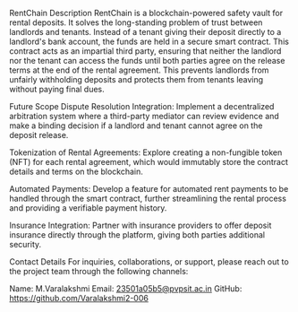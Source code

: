 
RentChain
Description
RentChain is a blockchain-powered safety vault for rental deposits. It solves the long-standing problem of trust between landlords and tenants. Instead of a tenant giving their deposit directly to a landlord's bank account, the funds are held in a secure smart contract. This contract acts as an impartial third party, ensuring that neither the landlord nor the tenant can access the funds until both parties agree on the release terms at the end of the rental agreement. This prevents landlords from unfairly withholding deposits and protects them from tenants leaving without paying final dues.

Future Scope
Dispute Resolution Integration: Implement a decentralized arbitration system where a third-party mediator can review evidence and make a binding decision if a landlord and tenant cannot agree on the deposit release.

Tokenization of Rental Agreements: Explore creating a non-fungible token (NFT) for each rental agreement, which would immutably store the contract details and terms on the blockchain.

Automated Payments: Develop a feature for automated rent payments to be handled through the smart contract, further streamlining the rental process and providing a verifiable payment history.

Insurance Integration: Partner with insurance providers to offer deposit insurance directly through the platform, giving both parties additional security.

Contact Details
For inquiries, collaborations, or support, please reach out to the project team through the following channels:

Name: M.Varalakshmi
Email: 23501a05b5@pvpsit.ac.in
GitHub: https://github.com/Varalakshmi2-006
